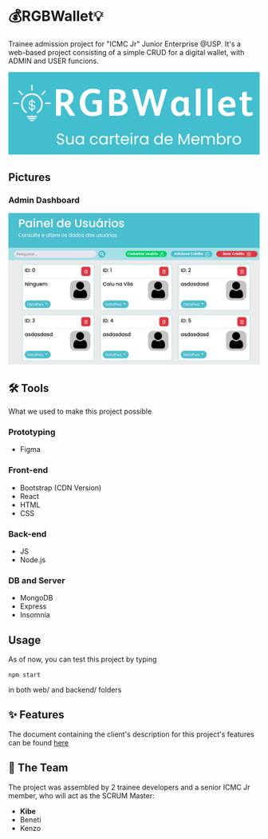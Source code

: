 
# 💰RGBWallet💡
Trainee admission project for "ICMC Jr" Junior Enterprise @USP.  It's a web-based project consisting of a simple CRUD for a digital wallet, with ADMIN and USER funcions.

<p align="center">
      <img src="web/public/logo.png" alt="RGBWallet logo"/>
</p>

## Pictures

### Admin Dashboard

<p align="center">
      <img src="dashboard.jpeg" alt="dashboard UI"/>
</p>

## 🛠️ Tools
What we used to make this project possible

### Prototyping
* Figma

### Front-end
* Bootstrap (CDN Version)
* React
* HTML
* CSS

### Back-end
* JS
* Node.js

### DB and Server
* MongoDB
* Express
* Insomnia

## Usage
As of now, you can test this project by typing
```
npm start
```
in both web/ and backend/ folders

## ✨ Features 
The document containing the client's description for this project's features can be found [here](https://drive.google.com/file/d/1W3Xj5Vy73h6mo37CGoguPnMa-BOt-mNl/view?usp=sharing)

## 👥 The Team
The project was assembled by 2 trainee developers and a senior ICMC Jr member, who will act as the SCRUM Master:

* **Kibe**
* Beneti
* Kenzo
